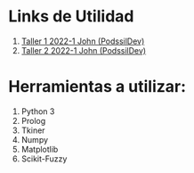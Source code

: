 # Links de Utilidad
1. [Taller 1 2022-1 John (PodssilDev)](https://github.com/PodssilDev/Taller1_TDC)
2. [Taller 2 2022-1 John (PodssilDev)](https://github.com/PodssilDev/Taller2_TDC)

# Herramientas a utilizar:
1. Python 3
2. Prolog
3. Tkiner
4. Numpy
5. Matplotlib
6. Scikit-Fuzzy